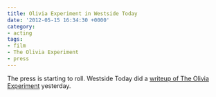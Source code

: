 ```yaml
---
title: Olivia Experiment in Westside Today
date: '2012-05-15 16:34:30 +0000'
category:
- acting
tags:
- film
- The Olivia Experiment
- press
---
```

The press is starting to roll. Westside Today did a [writeup of The Olivia
Experiment](http://www.westsidetoday.com/n7290/-the-olivia-experiment.html)
yesterday.

